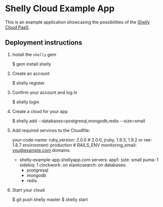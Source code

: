 # Shelly Cloud Example App

This is an example application showcasing the possibilities of the [Shelly Cloud PaaS](https://shellycloud.com/).

## Deployment instructions

1) Install the `shelly` gem

    $ gem install shelly

2) Create an account

    $ shelly register

3) Confirm your account and log in

    $ shelly login

4) Create a cloud for your app

    $ shelly add --databases=postgresql,mongodb,redis --size=small

5) Add required services to the Cloudfile:

    your-code-name:
    ruby_version: 2.0.0 # 2.0.0, jruby, 1.9.3, 1.9.2 or ree-1.8.7
    environment: production # RAILS_ENV
    monitoring_email: you@example.com
    domains:
      - shelly-example-app.shellyapp.com
    servers:
      app1:
        size: small
        puma: 1
        sidekiq: 1
        clockwork: on
        elasticsearch: on
        databases:
          - postgresql
          - mongodb
          - redis

6) Start your cloud

    $ git push shelly master
    $ shelly start
